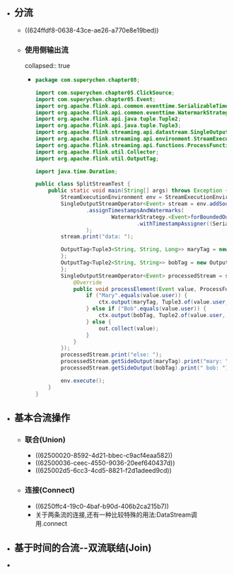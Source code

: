 - ## 分流
	- ((624ffdf8-0638-43ce-ae26-a770e8e19bed))
	- ### 使用侧输出流
	  collapsed:: true
		- ```java
		  package com.superychen.chapter08;
		  
		  import com.superychen.chapter05.ClickSource;
		  import com.superychen.chapter05.Event;
		  import org.apache.flink.api.common.eventtime.SerializableTimestampAssigner;
		  import org.apache.flink.api.common.eventtime.WatermarkStrategy;
		  import org.apache.flink.api.java.tuple.Tuple2;
		  import org.apache.flink.api.java.tuple.Tuple3;
		  import org.apache.flink.streaming.api.datastream.SingleOutputStreamOperator;
		  import org.apache.flink.streaming.api.environment.StreamExecutionEnvironment;
		  import org.apache.flink.streaming.api.functions.ProcessFunction;
		  import org.apache.flink.util.Collector;
		  import org.apache.flink.util.OutputTag;
		  
		  import java.time.Duration;
		  
		  public class SplitStreamTest {
		      public static void main(String[] args) throws Exception {
		          StreamExecutionEnvironment env = StreamExecutionEnvironment.getExecutionEnvironment();
		          SingleOutputStreamOperator<Event> stream = env.addSource(new ClickSource())
		                  .assignTimestampsAndWatermarks(
		                          WatermarkStrategy.<Event>forBoundedOutOfOrderness(Duration.ZERO)
		                                  .withTimestampAssigner((SerializableTimestampAssigner<Event>) (element, recordTimestamp) -> element.timestamp)
		                  );
		          stream.print("data: ");
		  
		          OutputTag<Tuple3<String, String, Long>> maryTag = new OutputTag<Tuple3<String, String, Long>>("mary") {
		          };
		          OutputTag<Tuple2<String, String>> bobTag = new OutputTag<Tuple2<String, String>>("bob") {
		          };
		          SingleOutputStreamOperator<Event> processedStream = stream.process(new ProcessFunction<Event, Event>() {
		              @Override
		              public void processElement(Event value, ProcessFunction<Event, Event>.Context ctx, Collector<Event> out) throws Exception {
		                  if ("Mary".equals(value.user)) {
		                      ctx.output(maryTag, Tuple3.of(value.user, value.url, value.timestamp));
		                  } else if ("Bob".equals(value.user)) {
		                      ctx.output(bobTag, Tuple2.of(value.user, value.url));
		                  } else {
		                      out.collect(value);
		                  }
		              }
		          });
		          processedStream.print("else: ");
		          processedStream.getSideOutput(maryTag).print("mary: ");
		          processedStream.getSideOutput(bobTag).print(" bob: ");
		  
		          env.execute();
		      }
		  }
		  ```
- ## 基本合流操作
	- ### 联合(Union)
		- ((62500020-8592-4d21-bbec-c9acf4eaa582))
		- ((62500036-ceec-4550-9036-20eef640437d))
		- ((625002d5-6cc3-4cd5-8821-f2d1adeed9cd))
	- ### 连接(Connect)
		- ((6250ffc4-19c0-4baf-b90d-406b2ca215b7))
		- 关于两条流的连接,还有一种比较特殊的用法:DataStream调用.connect
- ## 基于时间的合流--双流联结(Join)
-